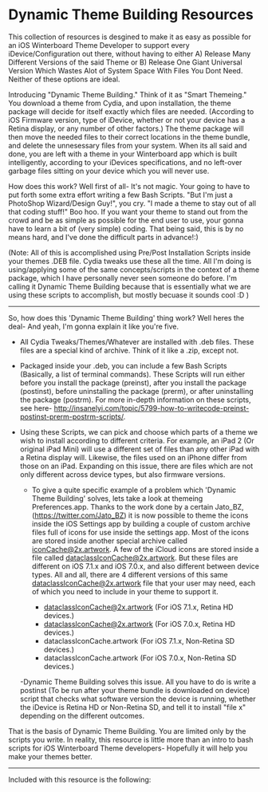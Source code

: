 Dynamic Theme Building Resources
=======================================

This collection of resources is desgined to make it as easy as possible for an iOS Winterboard Theme Developer to support every iDevice/Configuration out there, without having to either A) Release Many Different Versions of the said Theme or B) Release One Giant Universal Version Which Wastes Alot of System Space With Files You Dont Need. Neither of these options are ideal.

Introducing "Dynamic Theme Building." Think of it as "Smart Themeing." You download a theme from Cydia, and upon installation, the theme package will decide for itself exactly which files are needed. (According to iOS Firmware version, type of iDevice, whether or not your device has a Retina display, or any number of other factors.) The theme package will then move the needed files to their correct locations in the theme bundle, and delete the unnesessary files from your system. When its all said and done, you are left with a theme in your Winterboard app which is built intelligently, according to your iDevices specifications, and no left-over garbage files sitting on your device which you will never use.

How does this work? Well first of all- It's not magic. Your going to have to put forth some extra effort writing a few Bash Scripts. "But I'm just a PhotoShop Wizard/Design Guy!", you cry. "I made a theme to stay out of all that coding stuff!" Boo hoo. If you want your theme to stand out from the crowd and be as simple as possible for the end user to use, your gonna have to learn a bit of (very simple) coding. That being said, this is by no means hard, and I've done the difficult parts in advance!:)

(Note: All of this is accomplished using Pre/Post Installation Scripts inside your themes .DEB file. Cydia tweaks use these all the time. All I'm doing is using/applying some of the same concepts/scripts in the context of a theme package, which I have personally never seen someone do before. I'm calling it Dynamic Theme Building because that is essentially what we are using these scripts to accomplish, but mostly becuase it sounds cool :D )
***

So, how does this 'Dynamic Theme Building' thing work? Well heres the deal- And yeah, I'm gonna explain it like you're five.

- All Cydia Tweaks/Themes/Whatever are installed with .deb files. These files are a special kind of archive. Think of it like a .zip, except not.

- Packaged inside your .deb, you can include a few Bash Scripts (Basically, a list of terminal commands). These Scripts will run either before you install the package (preinst), after you install the package (postinst), before uninstalling the package (prerm), or after uninstalling the package (postrm). For more in-depth information on these scripts, see here- http://insanelyi.com/topic/5799-how-to-writecode-preinst-postinst-prerm-postrm-scripts/. 

- Using these Scripts, we can pick and choose which parts of a theme we wish to install according to different criteria. For example, an iPad 2 (Or original iPad Mini) will use a different set of files than any other iPad with a Retina display will. Likewise, the files used on an iPhone differ from those on an iPad. Expanding on this issue, there are files which are not only different across device types, but also firmware versions. 

  - To give a quite specific example of a problem which 'Dynamic Theme Building' solves, lets take a look at themeing Preferences.app. Thanks to the work done by a certain Jato_BZ, (https://twitter.com/Jato_BZ) it is now possible to theme the icons inside the iOS Settings app by building a couple of custom archive files full of icons for use inside the settings app. Most of the icons are stored inside another special archive called iconCache@2x.artwork. A few of the iCloud icons are stored inside a file called dataclassIconCache@2x.artwork. But these files are different on iOS 7.1.x and iOS 7.0.x, and also different between device types. All and all, there are 4 different versions of this same dataclassIconCache@2x.artwork file that your user may need, each of which you need to include in your theme to support it.
  
    - dataclassIconCache@2x.artwork (For iOS 7.1.x, Retina HD devices.)
    - dataclassIconCache@2x.artwork (For iOS 7.0.x, Retina HD devices.)
    - dataclassIconCache.artwork (For iOS 7.1.x, Non-Retina SD devices.)
    - dataclassIconCache.artwork (For iOS 7.0.x, Non-Retina SD devices.)
    
  -Dynamic Theme Building solves this issue. All you have to do is write a postinst (To be run after your theme bundle is downloaded on device) script that checks what software version the device is running, whether the iDevice is Retina HD or Non-Retina SD, and tell it to install "file x" depending on the different outcomes.

That is the basis of Dynamic Theme Building. You are limited only by the scripts you write. In reality, this resource is little more than an intro to bash scripts for iOS Winterboard Theme developers- Hopefully it will help you make your themes better.
***

Included with this resource is the following:


